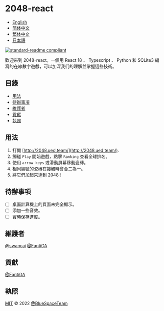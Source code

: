 # 2048-react

- [English](README.md)
- [简体中文](README.zh-CN.md)
- [繁体中文](README.zh-TW.md)
- [日本語](README.ja.md)

[![standard-readme compliant](https://img.shields.io/badge/standard--readme-OK-green.svg?style=flat-square)](https://github.com/RichardLitt/standard-readme)

歡迎來到 2048-react。一個用 React 18 、 Typescript 、 Python 和 SQLite3 編寫的在線數字遊戲，可以加深我们的理解並掌握這些技術。

## 目錄

-   [用法](#用法)
-   [待辦事項](#待辦事項)
-   [維護者](#維護者)
-   [貢獻](#貢獻)
-   [執照](#執照)

## 用法

1.  打開 [http://2048.ued.team/](http://2048.ued.team/).
2.  觸碰 `Play` 開始遊戲，點擊 `Ranking` 查看全球排名。
3.  使用 `arrow keys` 或滑動屏幕移動瓷磚。
4.  相同編號的瓷磚在接觸時會合二為一。
5.  將它們加起來達到 2048！

## 待辦事項

-   [ ] 桌面計算機上的頁面未完全顯示。
-   [ ] 添加一些音效。
-   [ ] 實時保存進度。

## 維護者

[@swancai](https://github.com/swancai)
[@FantiGA](https://github.com/FantiGA)

## 貢獻

[@FantiGA](https://github.com/FantiGA)

## 執照

[MIT](LICENSE)  © 2022 [@BlueSpaceTeam](https://github.com/BlueSpaceTeam)
